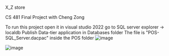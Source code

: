 X_Z store

CS 481 Final Project with Cheng Zong

To run this project 
    open it in visual studio 2022
    go to SQL server explorer -> localdb
        Publish Data-tier application in Databases folder
        The file is "POS-SQL_Server.dacpac" inside the POS folder
    ![image](https://user-images.githubusercontent.com/84262040/195719685-f1d45797-9d43-448a-b3eb-945f47e421ab.png)



   ![image](https://user-images.githubusercontent.com/84262040/195720583-4546bb88-58bf-4470-b130-fa71d53f177b.png)

